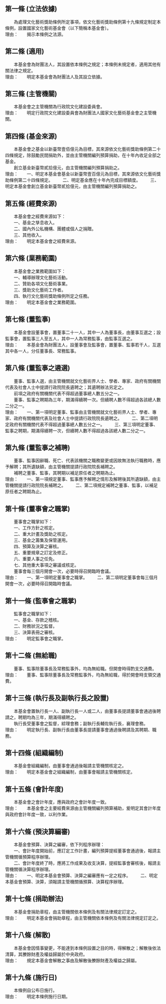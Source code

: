 第一條 (立法依據)
-----------------
　　為處理文化藝術獎助條例所定事項，依文化藝術獎助條例第十九條規定制定本條例，設置國家文化藝術基金會（以下簡稱本基金會）。  
理由：　　揭示本條例之法源。

第二條 (適用)
-------------
　　本基金會為財團法人，其設置依本條例之規定；本條例未規定者，適用其他有關法律之規定。  
理由：　　明定本基金會為財團法人及其設立依據。

第三條 (主管機關)
-----------------
　　本基金會之主管機關為行政院文化建設委員會。  
理由：　　明定行政院文化建設委員會為財團法人國家文化藝術基金會之主管機關。

第四條 (基金來源)
-----------------
　　本基金會之基金以新臺幣壹佰億元為目標，其來源依文化藝術獎助條例第二十四條規定，除鼓勵民間捐助外，並由主管機關編列預算捐助，在十年內收足全部之基金。  
　　創立基金新臺幣貳拾億元，由主管機關編列預算捐助之。  
理由：　　一、明定本基金會基金以新臺幣壹百億元為目標，其來源依文化藝術獎助條例第二十四條規定。
　　二、明定基金應在十年內完成目標額度。
　　三、明定本基金會創立基金新臺幣貳拾億元，由主管機關編列預算捐助之。

第五條 (經費來源)
-----------------
　　本基金會之經費來源如下：  
　　一、基金之孳息收入。  
　　二、國內外公私機構、團體或個人之捐贈。  
　　三、其他收入。  
理由：　　明定本基金會之經費來源。

第六條 (業務範圍)
-----------------
　　本基金會之業務範圍如下：  
　　一、輔導辦理文化藝術活動。  
　　二、贊助各項文化藝術事業。  
　　三、獎助文化藝術工作者。  
　　四、執行文化藝術獎助條例所定之任務。  
理由：　　明定本基金會之業務範圍。

第七條 (董監事)
---------------
　　本基金會設董事會，置董事二十一人，其中一人為董事長，由董事互選之；設監事會，置監事三人至五人，其中一人為常務監事，由監事互選之。  
理由：　　本基金會為財團法人，設董事會及監事會，置董事、監事若干人，互選其中各一人，分任董事長、常務監事。

第八條 (董監事之遴選)
---------------------
　　董事、監事人選，由主管機關就文化藝術界人士、學者、專家、政府有關機關代表及社會人士中提請行政院院長遴聘之；其遴聘辦法另定之。  
　　前項之政府有關機關代表不得超過董事總人數五分之一。  
　　董事、監事之聘期為三年，期滿得續聘一次。但續聘人數不得超過各該總人數二分之一。  
理由：　　一、第一項明定董事、監事由主管機關就文化藝術界人士、學者、專家、政府有關機關代表及社會人士中提請行政院院長遴聘之。
　　二、第二項明定政府有關機關代表不得超過董事總人數五分之一。
　　三、第三項明定董事、監事之聘期，期滿得續聘一次，但續聘人數不得超過各該總人數二分之一。

第九條 (董監事之補聘)
---------------------
　　董事、監事因辭職、死亡、代表該機關之職務變更或因故無法執行職務時，應予解聘；其所遺缺額，由主管機關提請行政院院長補聘之。  
　　補聘之董事、監事，其聘期以補足原任者之聘期為止。  
理由：　　一、第一項規定董事、監事應予解聘之情形及解聘後其所遺缺額，由主管機關提請行政院院長補聘之。
　　二、第二項規定補聘之董事、監事，以補足原任者之聘期為止。

第十條 (董事會之職掌)
---------------------
　　董事會之職掌如下：  
　　一、工作方針之核定。  
　　二、重大計畫及獎助之核定。  
　　三、基金之籌集及保管運用。  
　　四、預算及決算之審核。  
　　五、重要規章之訂定及修正。  
　　六、重要人事之任免。  
　　七、其他重大事項之審議或核定。  
　　董事會每三個月開會一次，必要時得召開臨時會議。  
理由：　　一、第一項明定董事會之職掌。
　　二、第二項明定董事會每三個月開會一次，必要時得召開臨時會議。

第十一條 (監事會之職掌)
-----------------------
　　監事會之職掌如下：  
　　一、基金、存款之稽核。  
　　二、財務狀況之監督。  
　　三、決算表冊之審核。  
理由：　　明定監事會之職掌。

第十二條 (無給職)
-----------------
　　董事、監事除董事長及常務監事外，均為無給職。但開會時得酌支交通費。  
理由：　　董事、監事除董事長及常務監事外，均為無給職，得於開會時支領交通費。

第十三條 (執行長及副執行長之設置)
---------------------------------
　　本基金會置執行長一人、副執行長一人或二人，由董事長提請董事會通過後聘請之，聘期均為三年，期滿得續聘之。  
　　執行長受董事會之監督，綜理會務；副執行長輔佐執行長，襄理會務。  
理由：　　明定執行長、副執行長由董事長提請董事會通過後聘請及其聘期、職務。

第十四條 (組織編制)
-------------------
　　本基金會組織編制，由董事會通過後報請主管機關核定之。  
理由：　　明定本基金會之組織編制，由董事會報請主管機關核定。

第十五條 (會計年度)
-------------------
　　本基金會之會計年度，應與政府之會計年度一致。  
理由：　　本基金會之主要經費來源由主管機關編列預算補助，爰明定其會計年度與政府會計年度一致，以利作業。

第十六條 (預決算編審)
---------------------
　　本基金會預算、決算之編審，依下列程序辦理：  
　　一、會計年度開始前，應訂定工作計畫，編列預算提經董事會通過後，報請主管機關循預算程序辦理。  
　　二、會計年度終了時，應將工作成果及收支決算，提經監事會審核後，報請主管機關循決算程序辦理。  
理由：　　一、明定本基金會預算、決算之編審應有一定之程序。
　　二、明定本基金會預算、決算，須報請主管機關循預算、決算程序辦理。

第十七條 (捐助辦法)
-------------------
　　本基金會捐助章程，由主管機關依本條例及有關法律規定訂定之。  
理由：　　明定本基金會捐助章程，由主管機關依本條例及有關法律規定訂定之。

第十八條 (解散)
---------------
　　本基金會因情事變更，不能達到本條例設置之目的時，得解散之；解散後依法清算，其賸餘財產及權益歸屬於中央政府。  
理由：　　規定本基金會解散之事由及解散後賸餘財產及權益之歸屬。

第十九條 (施行日)
-----------------
　　本條例自公布日施行。  
理由：　　明定本條例施行日期。